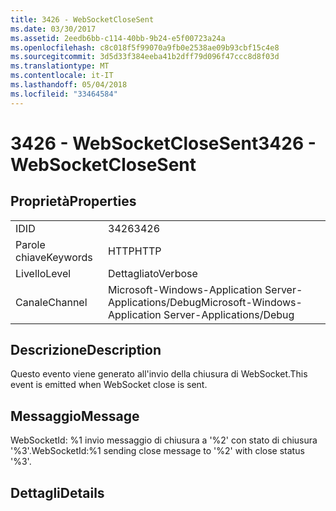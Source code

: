 ```yaml
---
title: 3426 - WebSocketCloseSent
ms.date: 03/30/2017
ms.assetid: 2eedb6bb-c114-40bb-9b24-e5f00723a24a
ms.openlocfilehash: c8c018f5f99070a9fb0e2538ae09b93cbf15c4e8
ms.sourcegitcommit: 3d5d33f384eeba41b2dff79d096f47ccc8d8f03d
ms.translationtype: MT
ms.contentlocale: it-IT
ms.lasthandoff: 05/04/2018
ms.locfileid: "33464584"
---
```

# <a name="3426---websocketclosesent"></a><span data-ttu-id="3dda8-102">3426 - WebSocketCloseSent</span><span class="sxs-lookup"><span data-stu-id="3dda8-102">3426 - WebSocketCloseSent</span></span>
## <a name="properties"></a><span data-ttu-id="3dda8-103">Proprietà</span><span class="sxs-lookup"><span data-stu-id="3dda8-103">Properties</span></span>  
  
|||  
|-|-|  
|<span data-ttu-id="3dda8-104">ID</span><span class="sxs-lookup"><span data-stu-id="3dda8-104">ID</span></span>|<span data-ttu-id="3dda8-105">3426</span><span class="sxs-lookup"><span data-stu-id="3dda8-105">3426</span></span>|  
|<span data-ttu-id="3dda8-106">Parole chiave</span><span class="sxs-lookup"><span data-stu-id="3dda8-106">Keywords</span></span>|<span data-ttu-id="3dda8-107">HTTP</span><span class="sxs-lookup"><span data-stu-id="3dda8-107">HTTP</span></span>|  
|<span data-ttu-id="3dda8-108">Livello</span><span class="sxs-lookup"><span data-stu-id="3dda8-108">Level</span></span>|<span data-ttu-id="3dda8-109">Dettagliato</span><span class="sxs-lookup"><span data-stu-id="3dda8-109">Verbose</span></span>|  
|<span data-ttu-id="3dda8-110">Canale</span><span class="sxs-lookup"><span data-stu-id="3dda8-110">Channel</span></span>|<span data-ttu-id="3dda8-111">Microsoft-Windows-Application Server-Applications/Debug</span><span class="sxs-lookup"><span data-stu-id="3dda8-111">Microsoft-Windows-Application Server-Applications/Debug</span></span>|  
  
## <a name="description"></a><span data-ttu-id="3dda8-112">Descrizione</span><span class="sxs-lookup"><span data-stu-id="3dda8-112">Description</span></span>  
 <span data-ttu-id="3dda8-113">Questo evento viene generato all'invio della chiusura di WebSocket.</span><span class="sxs-lookup"><span data-stu-id="3dda8-113">This event is emitted when WebSocket close is sent.</span></span>  
  
## <a name="message"></a><span data-ttu-id="3dda8-114">Messaggio</span><span class="sxs-lookup"><span data-stu-id="3dda8-114">Message</span></span>  
 <span data-ttu-id="3dda8-115">WebSocketId: %1 invio messaggio di chiusura a '%2' con stato di chiusura '%3'.</span><span class="sxs-lookup"><span data-stu-id="3dda8-115">WebSocketId:%1 sending close message to '%2' with close status '%3'.</span></span>  
  
## <a name="details"></a><span data-ttu-id="3dda8-116">Dettagli</span><span class="sxs-lookup"><span data-stu-id="3dda8-116">Details</span></span>
